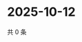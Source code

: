 # 2025-10-12

共 0 条

<!-- BEGIN ZHIHUQUESTIONS -->
<!-- 最后更新时间 Sun Oct 12 2025 19:08:28 GMT+0800 (China Standard Time) -->

<!-- END ZHIHUQUESTIONS -->
